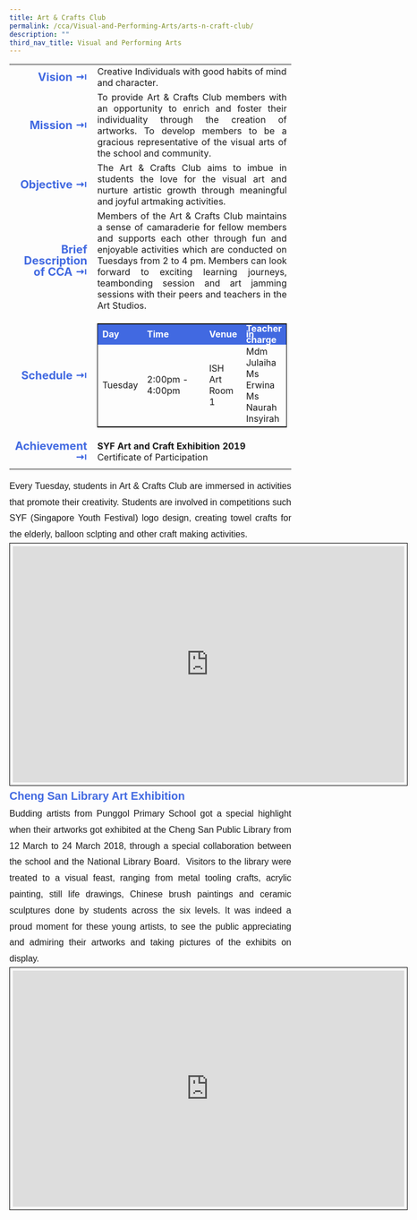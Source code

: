 ```yaml
---
title: Art & Crafts Club
permalink: /cca/Visual-and-Performing-Arts/arts-n-craft-club/
description: ""
third_nav_title: Visual and Performing Arts
---
```

<table>
	<tbody><tr><td width="70" style="line-height:1; font-weight:bold; font-size: 20px; color:royalblue; border:0px solid black; text-align:right">Vision ⇥</td>
		<td>Creative Individuals with good habits of mind and character.</td>
	</tr>
	<tr><td style="line-height:1; font-weight:bold; font-size: 20px; color:royalblue; border:0px solid black; text-align:right">Mission ⇥</td>
		<td style="text-align:justify">To provide Art &amp; Crafts Club members with an opportunity to enrich and foster their individuality through the creation of artworks. To develop members to be a gracious representative of the visual arts of the school and community.</td>
	</tr>
	<tr><td style="line-height:1; font-weight:bold; font-size: 20px; color:royalblue; border:0px solid black; text-align:right">Objective ⇥</td>
		<td style="text-align:justify">The Art &amp; Crafts Club aims to imbue in students the love for the visual art and nurture artistic growth through meaningful and joyful artmaking activities.</td>
	</tr>
		<tr><td style="line-height:1; font-weight:bold; font-size: 20px; color:royalblue; border:0px solid black; text-align:right">Brief Description of CCA ⇥</td>
		<td style="text-align:justify">Members of the Art &amp; Crafts Club maintains a sense of camaraderie for fellow members and supports each other through fun and enjoyable activities which are conducted on Tuesdays from 2 to 4 pm. Members can look forward to exciting learning journeys, teambonding session and art jamming sessions with their peers and teachers in the Art Studios.</td>
	</tr>
	<tr><td style="line-height:1; font-weight:bold; font-size: 20px; color:royalblue; border:0px solid black; text-align:right">Schedule ⇥</td>
		<td>
			<table style="border:1px solid black">
		<tbody>
			<tr style="line-height:10px; font-weight: bold; background-color:royalblue; font-size:16px;color:white"><td>Day</td><td width="100">Time</td><td>Venue</td><td>Teacher in charge</td></tr>
			<tr><td>Tuesday</td><td>2:00pm - 4:00pm</td><td>ISH Art Room 1</td><td>Mdm Julaiha<br>Ms Erwina<br>Ms Naurah Insyirah</td></tr>
		</tbody>
	</table>
		</td>
	</tr>
		<tr><td style="line-height:1; font-weight:bold; font-size: 20px; color:royalblue; border:0px solid black; text-align:right">Achievement ⇥</td>
			<td style="text-align:justify"><b>SYF Art and Craft Exhibition 2019</b><br>
				Certificate of Participation</td>
	</tr>
	<tr><td></td></tr>
</tbody></table>


<div style="font-family:arial; font-size:16px; text-align:justify; line-height:1.8">Every Tuesday, students in Art &amp; Crafts Club are immersed in activities that promote their creativity. Students are involved in competitions such SYF (Singapore Youth Festival) logo design, creating towel crafts for the elderly, balloon sclpting and other craft making activities.</div>

<center><iframe style="border:1px solid black; padding:5px" src="https://docs.google.com/presentation/d/e/2PACX-1vQehntAgU5ZQoJgSp_2MdhFBV_VJJIANJNM0EBoGJz36SNgRFSqCCiEPW6mBSLUbMcsOw_shZF0_f_J/embed?start=false&amp;loop=false&amp;delayms=3000" frameborder="0" width="700" height="422" allowfullscreen="true"></iframe></center>

<div style="font-family:arial; font-size:20px; color:royalblue; font-weight:bold; line-height:1.8">Cheng San Library Art Exhibition</div>
<div style="font-family:arial; font-size:16px; text-align:justify; line-height:1.8">Budding artists from Punggol Primary School got a special highlight when their artworks got exhibited at the Cheng San Public Library from 12 March to 24 March 2018, through a special collaboration between the school and the National Library Board.&nbsp; Visitors to the library were treated to a visual feast, ranging from metal tooling crafts, acrylic painting, still life drawings, Chinese brush paintings and ceramic sculptures done by students across the six levels. It was indeed a proud moment for these young artists, to see the public appreciating and admiring their artworks and taking pictures of the exhibits on display.</div>

<center><iframe allowfullscreen="true" height="422" width="700" style="border:1px solid black; padding:5px" frameborder="0" src="https://docs.google.com/presentation/d/e/2PACX-1vQKoSbw5atSqoZyZYnSBw71S60HzMCNTwh_8ZhBdGEQnme38qxnhx8cXkScN1VhDXk72RJ8v-m3F72-/embed?start=false&amp;loop=false&amp;delayms=3000"></iframe></center>